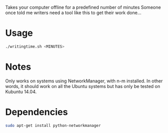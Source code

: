 Takes your computer offline for a predefined number of minutes Someone once told
me writers need a tool like this to get their work done...

Usage
=====

```bash
./writingtime.sh <MINUTES>
```

Notes
=====

Only works on systems using NetworkManager, with n-m installed.
In other words, it should work on all the Ubuntu systems but has only be tested
on Kubuntu 14.04.

Dependencies
============

```bash
sudo apt-get install python-networkmanager
```
